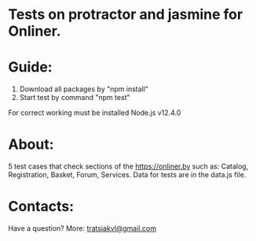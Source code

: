 # Tests on protractor and jasmine for Onliner.

# Guide:

1. Download all packages by "npm install"
2. Start test by command "npm test"

For correct working must be installed Node.js v12.4.0 

# About:

5 test cases that check sections of the https://onliner.by such as: Catalog, Registration, Basket, Forum, Services.
Data for tests are in the data.js file.

# Contacts:

Have a question? More: tratsiakvl@gmail.com
